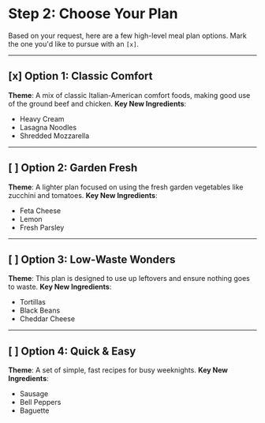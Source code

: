 # Step 2: Choose Your Plan

Based on your request, here are a few high-level meal plan options. Mark the one you'd like to pursue with an `[x]`.

---

## [x] Option 1: Classic Comfort
**Theme**: A mix of classic Italian-American comfort foods, making good use of the ground beef and chicken.
**Key New Ingredients**:
- Heavy Cream
- Lasagna Noodles
- Shredded Mozzarella

---

## [ ] Option 2: Garden Fresh
**Theme**: A lighter plan focused on using the fresh garden vegetables like zucchini and tomatoes.
**Key New Ingredients**:
- Feta Cheese
- Lemon
- Fresh Parsley

---

## [ ] Option 3: Low-Waste Wonders
**Theme**: This plan is designed to use up leftovers and ensure nothing goes to waste.
**Key New Ingredients**:
- Tortillas
- Black Beans
- Cheddar Cheese

---

## [ ] Option 4: Quick &amp; Easy
**Theme**: A set of simple, fast recipes for busy weeknights.
**Key New Ingredients**:
- Sausage
- Bell Peppers
- Baguette